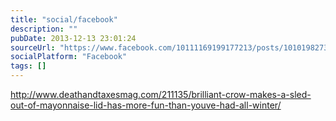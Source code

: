 ```yaml
---
title: "social/facebook"
description: ""
pubDate: 2013-12-13 23:01:24
sourceUrl: "https://www.facebook.com/10111169199177213/posts/10101982734785493"
socialPlatform: "Facebook"
tags: []
---
```


http://www.deathandtaxesmag.com/211135/brilliant-crow-makes-a-sled-out-of-mayonnaise-lid-has-more-fun-than-youve-had-all-winter/
